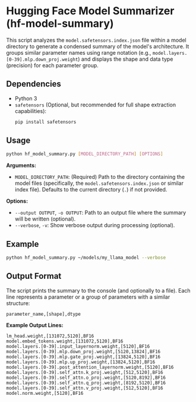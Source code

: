 # Hugging Face Model Summarizer (hf-model-summary)

This script analyzes the `model.safetensors.index.json` file within a model directory to generate a condensed summary of the model's architecture. It groups similar parameter names using range notation (e.g., `model.layers.[0-39].mlp.down_proj.weight`) and displays the shape and data type (precision) for each parameter group.

## Dependencies

*   Python 3
*   `safetensors` (Optional, but recommended for full shape extraction capabilities):
    ```bash
    pip install safetensors
    ```

## Usage

```bash
python hf_model_summary.py [MODEL_DIRECTORY_PATH] [OPTIONS]
```

**Arguments:**

*   `MODEL_DIRECTORY_PATH`: (Required) Path to the directory containing the model files (specifically, the `model.safetensors.index.json` or similar index file). Defaults to the current directory (`.`) if not provided.

**Options:**

*   `--output OUTPUT`, `-o OUTPUT`: Path to an output file where the summary will be written (optional).
*   `--verbose`, `-v`: Show verbose output during processing (optional).

## Example

```bash
python hf_model_summary.py ~/models/my_llama_model --verbose
```

## Output Format

The script prints the summary to the console (and optionally to a file). Each line represents a parameter or a group of parameters with a similar structure:

```
parameter_name,[shape],dtype
```

**Example Output Lines:**

```
lm_head.weight,[131072,5120],BF16
model.embed_tokens.weight,[131072,5120],BF16
model.layers.[0-39].input_layernorm.weight,[5120],BF16
model.layers.[0-39].mlp.down_proj.weight,[5120,13824],BF16
model.layers.[0-39].mlp.gate_proj.weight,[13824,5120],BF16
model.layers.[0-39].mlp.up_proj.weight,[13824,5120],BF16
model.layers.[0-39].post_attention_layernorm.weight,[5120],BF16
model.layers.[0-39].self_attn.k_proj.weight,[512,5120],BF16
model.layers.[0-39].self_attn.o_proj.weight,[5120,8192],BF16
model.layers.[0-39].self_attn.q_proj.weight,[8192,5120],BF16
model.layers.[0-39].self_attn.v_proj.weight,[512,5120],BF16
model.norm.weight,[5120],BF16
